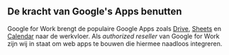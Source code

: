 
## De kracht van Google's Apps benutten
Google for Work brengt de populaire Google Apps zoals <a href="https://www.google.com/work/apps/business/products/drive" target="_blank">Drive</a>, <a href="https://www.google.com/work/apps/business/products/sheets/" target="_blank">Sheets</a> en <a href="https://www.google.com/work/apps/business/products/calendar/" target="_blank">Calendar</a> naar de werkvloer. Als *authorized reseller* van Google for Work zijn wij in staat om web apps te bouwen die hiermee naadloos integreren.
